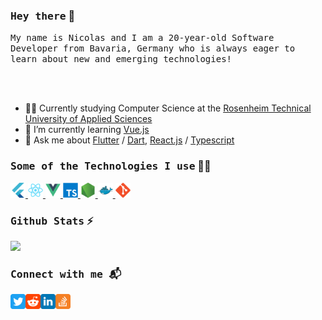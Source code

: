 ### <samp>Hey there</samp> 👋
<samp>
My name is Nicolas and I am a 20-year-old Software Developer from Bavaria, Germany who is always eager to learn about new and emerging technologies!
</samp>

<br /><br />

- 👨‍🎓 Currently studying Computer Science at the [Rosenheim Technical University of Applied Sciences](https://www.th-rosenheim.de/en/)
- 🌱 I’m currently learning [Vue.js](https://vuejs.org)
- 💬 Ask me about [Flutter](https://flutter.dev) / [Dart](https://dart.dev), [React.js](https://reactjs.org/) / [Typescript](https://www.typescriptlang.org/)

### <samp>Some of the Technologies I use</samp> 🧑‍💻

<a href="https://flutter.dev">
<img src="https://raw.githubusercontent.com/devicons/devicon/master/icons/flutter/flutter-original.svg" width="24px" height="24px" alt="Flutter" />
</a>
<a href="https://reactjs.org/">
<img src="https://raw.githubusercontent.com/devicons/devicon/master/icons/react/react-original.svg" alt="react" width="24px" height="24px" />
</a>
<a href="https://vuejs.org">
<img src="https://raw.githubusercontent.com/devicons/devicon/master/icons/vuejs/vuejs-original.svg" alt="vue" width="24px" height="24px" />
</a>
<a href="https://www.typescriptlang.org/">
<img src="https://raw.githubusercontent.com/devicons/devicon/master/icons/typescript/typescript-original.svg" alt="typescript" width="24px" height="24px" />
</a>
<a href="https://nodejs.org/en/">
<img src="https://raw.githubusercontent.com/devicons/devicon/master/icons/nodejs/nodejs-original.svg" alt="nodejs" width="24px" height="24px" />
</a>
<a href="https://www.docker.com/">
<img src="https://raw.githubusercontent.com/devicons/devicon/master/icons/docker/docker-original.svg" alt="docker" width="24px" height="24px">
</a>
<a href="https://git-scm.com/">
<img src="https://raw.githubusercontent.com/devicons/devicon/master/icons/git/git-original.svg" alt="git" width="24px" height="24px">
</a>

<br />

### <samp>Github Stats</samp> ⚡️

<img src="https://github-readme-stats.vercel.app/api?username=devnico&count_private=true&show_icons=true&theme=dark" />

### <samp>Connect with me </samp> 📬

<a href="https://twitter.com/DevNicoS">
  <img align="left" alt="DevNicoS Twitter" width="24px" src="https://raw.githubusercontent.com/edent/SuperTinyIcons/099dc12b59179d07d534069bc8551718f786d91a/images/svg/twitter.svg" />
</a>
<a href="https://reddit.com/user/DevNico">
  <img align="left" alt="DevNico Reddit" width="24px" src="https://raw.githubusercontent.com/edent/SuperTinyIcons/099dc12b59179d07d534069bc8551718f786d91a/images/svg/reddit.svg" />
</a>
<a href="https://www.linkedin.com/in/nicolas-schlecker/">
  <img align="left" alt="Nicolas Schlecker Linkdin" width="24px" src="https://raw.githubusercontent.com/edent/SuperTinyIcons/099dc12b59179d07d534069bc8551718f786d91a/images/svg/linkedin.svg" />
</a>
<a href="https://stackoverflow.com/users/5798515/devnico">
  <img align="left" alt="DevNico Stackoverflow" width="24px" src="https://raw.githubusercontent.com/edent/SuperTinyIcons/master/images/svg/stackoverflow.svg" />
</a><br/><br/>
